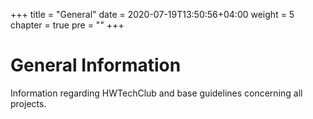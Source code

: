 +++
title = "General"
date = 2020-07-19T13:50:56+04:00
weight = 5
chapter = true
pre = "<b></b>"
+++

<!-- ### Chapter 0 -->

# General Information

Information regarding HWTechClub and base guidelines concerning all projects.